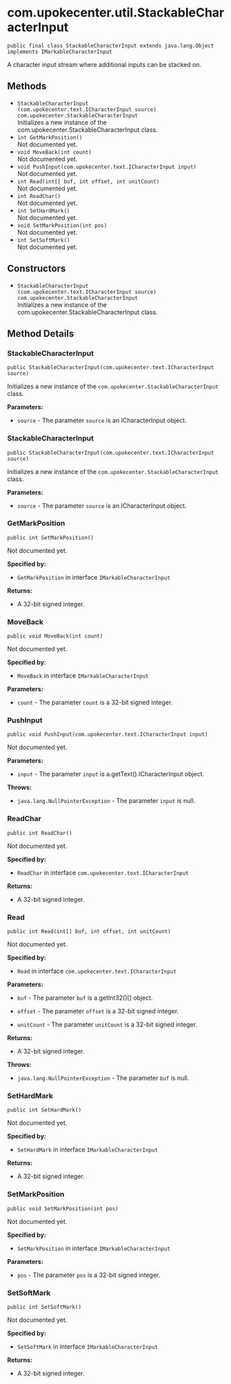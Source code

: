 # com.upokecenter.util.StackableCharacterInput

    public final class StackableCharacterInput extends java.lang.Object implements IMarkableCharacterInput

A character input stream where additional inputs can be stacked on.

## Methods

* `StackableCharacterInput​(com.upokecenter.text.ICharacterInput source) com.upokecenter.StackableCharacterInput`<br>
 Initializes a new instance of the com.upokecenter.StackableCharacterInput class.
* `int GetMarkPosition()`<br>
 Not documented yet.
* `void MoveBack​(int count)`<br>
 Not documented yet.
* `void PushInput​(com.upokecenter.text.ICharacterInput input)`<br>
 Not documented yet.
* `int Read​(int[] buf,
    int offset,
    int unitCount)`<br>
 Not documented yet.
* `int ReadChar()`<br>
 Not documented yet.
* `int SetHardMark()`<br>
 Not documented yet.
* `void SetMarkPosition​(int pos)`<br>
 Not documented yet.
* `int SetSoftMark()`<br>
 Not documented yet.

## Constructors

* `StackableCharacterInput​(com.upokecenter.text.ICharacterInput source) com.upokecenter.StackableCharacterInput`<br>
 Initializes a new instance of the com.upokecenter.StackableCharacterInput class.

## Method Details

### StackableCharacterInput
    public StackableCharacterInput​(com.upokecenter.text.ICharacterInput source)
Initializes a new instance of the <code>com.upokecenter.StackableCharacterInput</code> class.

**Parameters:**

* <code>source</code> - The parameter <code>source</code> is an ICharacterInput object.

### StackableCharacterInput
    public StackableCharacterInput​(com.upokecenter.text.ICharacterInput source)
Initializes a new instance of the <code>com.upokecenter.StackableCharacterInput</code> class.

**Parameters:**

* <code>source</code> - The parameter <code>source</code> is an ICharacterInput object.

### GetMarkPosition
    public int GetMarkPosition()
Not documented yet.

**Specified by:**

* <code>GetMarkPosition</code> in interface <code>IMarkableCharacterInput</code>

**Returns:**

* A 32-bit signed integer.

### MoveBack
    public void MoveBack​(int count)
Not documented yet.

**Specified by:**

* <code>MoveBack</code> in interface <code>IMarkableCharacterInput</code>

**Parameters:**

* <code>count</code> - The parameter <code>count</code> is a 32-bit signed integer.

### PushInput
    public void PushInput​(com.upokecenter.text.ICharacterInput input)
Not documented yet.

**Parameters:**

* <code>input</code> - The parameter <code>input</code> is a.getText().ICharacterInput object.

**Throws:**

* <code>java.lang.NullPointerException</code> - The parameter <code>input</code> is null.

### ReadChar
    public int ReadChar()
Not documented yet.

**Specified by:**

* <code>ReadChar</code> in interface <code>com.upokecenter.text.ICharacterInput</code>

**Returns:**

* A 32-bit signed integer.

### Read
    public int Read​(int[] buf, int offset, int unitCount)
Not documented yet.

**Specified by:**

* <code>Read</code> in interface <code>com.upokecenter.text.ICharacterInput</code>

**Parameters:**

* <code>buf</code> - The parameter <code>buf</code> is a.getInt32()[] object.

* <code>offset</code> - The parameter <code>offset</code> is a 32-bit signed integer.

* <code>unitCount</code> - The parameter <code>unitCount</code> is a 32-bit signed integer.

**Returns:**

* A 32-bit signed integer.

**Throws:**

* <code>java.lang.NullPointerException</code> - The parameter <code>buf</code> is null.

### SetHardMark
    public int SetHardMark()
Not documented yet.

**Specified by:**

* <code>SetHardMark</code> in interface <code>IMarkableCharacterInput</code>

**Returns:**

* A 32-bit signed integer.

### SetMarkPosition
    public void SetMarkPosition​(int pos)
Not documented yet.

**Specified by:**

* <code>SetMarkPosition</code> in interface <code>IMarkableCharacterInput</code>

**Parameters:**

* <code>pos</code> - The parameter <code>pos</code> is a 32-bit signed integer.

### SetSoftMark
    public int SetSoftMark()
Not documented yet.

**Specified by:**

* <code>SetSoftMark</code> in interface <code>IMarkableCharacterInput</code>

**Returns:**

* A 32-bit signed integer.

